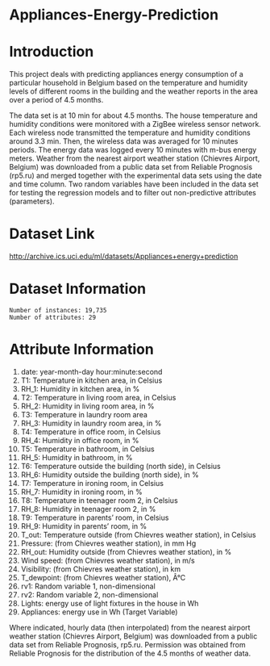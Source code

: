 # Appliances-Energy-Prediction

# Introduction
This project deals with predicting appliances energy consumption of a particular household in Belgium based on the temperature and humidity levels of different rooms in the building and the weather reports in the area over a period of 4.5 months.

The data set is at 10 min for about 4.5 months. The house temperature and humidity conditions were monitored with a ZigBee wireless sensor network. Each wireless node transmitted the temperature and humidity conditions around 3.3 min. Then, the wireless data was averaged for 10 minutes periods. The energy data was logged every 10 minutes with m-bus energy meters. Weather from the nearest airport weather station (Chievres Airport, Belgium) was downloaded from a public data set from Reliable Prognosis (rp5.ru) and merged together with the experimental data sets using the date and time column. Two random variables have been included in the data set for testing the regression models and to filter out non-predictive attributes (parameters).

# Dataset Link
http://archive.ics.uci.edu/ml/datasets/Appliances+energy+prediction

# Dataset Information
    Number of instances: 19,735
    Number of attributes: 29

# Attribute Information
  1. date: year-month-day hour:minute:second
  2. T1: Temperature in kitchen area, in Celsius
  3. RH_1: Humidity in kitchen area, in %
  4. T2: Temperature in living room area, in Celsius
  5. RH_2: Humidity in living room area, in %
  6. T3: Temperature in laundry room area
  7. RH_3: Humidity in laundry room area, in %
  8. T4: Temperature in office room, in Celsius
  9. RH_4: Humidity in office room, in %
  10. T5: Temperature in bathroom, in Celsius
  11. RH_5: Humidity in bathroom, in %
  12. T6: Temperature outside the building (north side), in Celsius
  13. RH_6: Humidity outside the building (north side), in %
  14. T7: Temperature in ironing room, in Celsius
  15. RH_7: Humidity in ironing room, in %
  16. T8: Temperature in teenager room 2, in Celsius
  17. RH_8: Humidity in teenager room 2, in %
  18. T9: Temperature in parents’ room, in Celsius
  19. RH_9: Humidity in parents’ room, in %
  20. T_out: Temperature outside (from Chievres weather station), in Celsius
  21. Pressure: (from Chievres weather station), in mm Hg
  22. RH_out: Humidity outside (from Chievres weather station), in %
  23. Wind speed: (from Chievres weather station), in m/s
  24. Visibility: (from Chievres weather station), in km
  25. T_dewpoint: (from Chievres weather station), Â°C
  26. rv1: Random variable 1, non-dimensional
  27. rv2: Random variable 2, non-dimensional
  28. Lights: energy use of light fixtures in the house in Wh
  29. Appliances: energy use in Wh (Target Variable)

Where indicated, hourly data (then interpolated) from the nearest airport weather station (Chievres Airport, Belgium) was downloaded from a public data set from Reliable Prognosis, rp5.ru. Permission was obtained from Reliable Prognosis for the distribution of the 4.5 months of weather data.
